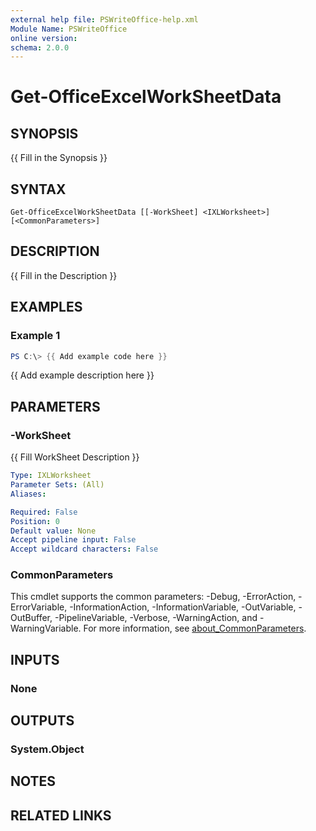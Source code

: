 ```yaml
---
external help file: PSWriteOffice-help.xml
Module Name: PSWriteOffice
online version:
schema: 2.0.0
---
```


# Get-OfficeExcelWorkSheetData

## SYNOPSIS
{{ Fill in the Synopsis }}

## SYNTAX

```
Get-OfficeExcelWorkSheetData [[-WorkSheet] <IXLWorksheet>] [<CommonParameters>]
```

## DESCRIPTION
{{ Fill in the Description }}

## EXAMPLES

### Example 1
```powershell
PS C:\> {{ Add example code here }}
```

{{ Add example description here }}

## PARAMETERS

### -WorkSheet
{{ Fill WorkSheet Description }}

```yaml
Type: IXLWorksheet
Parameter Sets: (All)
Aliases:

Required: False
Position: 0
Default value: None
Accept pipeline input: False
Accept wildcard characters: False
```

### CommonParameters
This cmdlet supports the common parameters: -Debug, -ErrorAction, -ErrorVariable, -InformationAction, -InformationVariable, -OutVariable, -OutBuffer, -PipelineVariable, -Verbose, -WarningAction, and -WarningVariable. For more information, see [about_CommonParameters](http://go.microsoft.com/fwlink/?LinkID=113216).

## INPUTS

### None

## OUTPUTS

### System.Object
## NOTES

## RELATED LINKS
